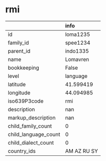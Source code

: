 # rmi
|                      | info        |
|:---------------------|:------------|
| id                   | loma1235    |
| family_id            | spee1234    |
| parent_id            | indo1335    |
| name                 | Lomavren    |
| bookkeeping          | False       |
| level                | language    |
| latitude             | 41.599419   |
| longitude            | 44.094985   |
| iso639P3code         | rmi         |
| description          | nan         |
| markup_description   | nan         |
| child_family_count   | 0           |
| child_language_count | 0           |
| child_dialect_count  | 0           |
| country_ids          | AM AZ RU SY |